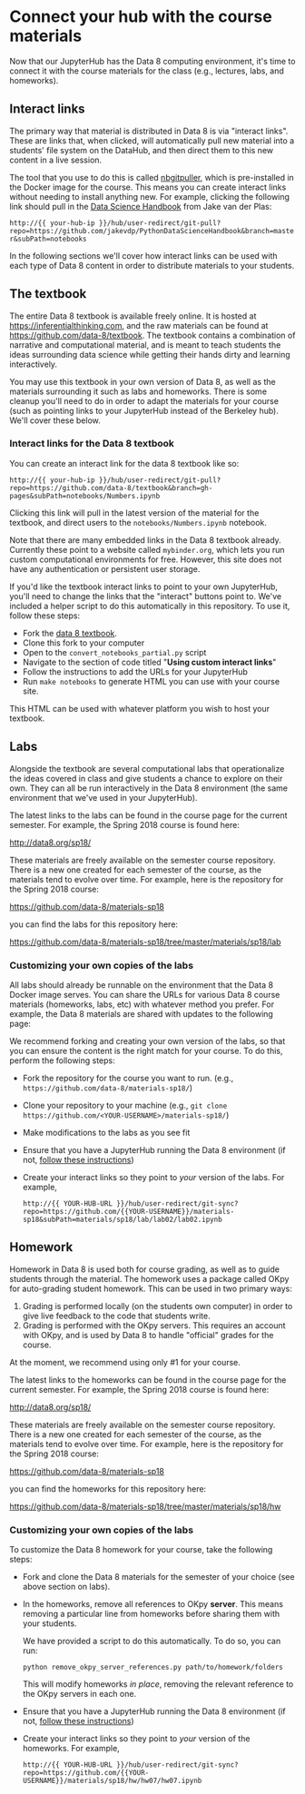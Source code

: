 # Connect your hub with the course materials

Now that our JupyterHub has the Data 8 computing environment, it's time to
connect it with the course materials for the class (e.g., lectures, labs, and homeworks).

## Interact links

The primary way that material is distributed in Data 8 is via "interact links". These are links that,
when clicked, will automatically pull new material into a students' file system on the DataHub, and then
direct them to this new content in a live session.

The tool that you use to do this is called [nbgitpuller](https://github.com/data-8/nbgitpuller),
which is pre-installed in the Docker image for the course. This means you can create interact links
without needing to install anything new. For example, clicking the following link should pull in
the [Data Science Handbook](https://github.com/jakevdp/PythonDataScienceHandbook/tree/master/notebooks) from Jake van der Plas:

`http://{{ your-hub-ip }}/hub/user-redirect/git-pull?repo=https://github.com/jakevdp/PythonDataScienceHandbook&branch=master&subPath=notebooks`

In the following sections we'll cover how interact links can be used with each type of Data 8
content in order to distribute materials to your students.

## The textbook

The entire Data 8 textbook is available freely online. It is hosted
at https://inferentialthinking.com, and the raw materials can be found at https://github.com/data-8/textbook.
The textbook contains a combination of narrative and computational material,
and is meant to teach students the ideas surrounding data science while
getting their hands dirty and learning interactively.

You may use this textbook in your own version of Data 8, as well as the
materials surrounding it such as labs and homeworks. There is some
cleanup you'll need to do in order to adapt the materials for your course
(such as pointing links to your JupyterHub instead of the Berkeley hub).
We'll cover these below.

### Interact links for the Data 8 textbook

You can create an interact link for the data 8 textbook like so:

`http://{{ your-hub-ip }}/hub/user-redirect/git-pull?repo=https://github.com/data-8/textbook&branch=gh-pages&subPath=notebooks/Numbers.ipynb`

Clicking this link will pull in the latest version of the material for
the textbook, and direct users to the `notebooks/Numbers.ipynb` notebook.

Note that there are many embedded links in the Data 8 textbook already.
Currently these point to a website called `mybinder.org`, which lets you
run custom computational environments for free. However, this site does not
have any authentication or persistent user storage.

If you'd like the textbook interact links to point to your own JupyterHub,
you'll need to change the links that the "interact" buttons point to. We've
included a helper script to do this automatically in this repository. To use
it, follow these steps:

* Fork the [data 8 textbook](https://github.com/data-8/textbook).
* Clone this fork to your computer
* Open to the `convert_notebooks_partial.py` script
* Navigate to the section of code titled "**Using custom interact links**"
* Follow the instructions to add the URLs for your JupyterHub
* Run `make notebooks` to generate HTML you can use with your course site.

This HTML can be used with whatever platform you wish to host your textbook.

## Labs

Alongside the textbook are several computational labs that operationalize the
ideas covered in class and give students a chance to explore on their own.
They can all be run interactively in the Data 8 environment (the same
environment that we've used in your JupyterHub).

The latest links to the labs can be found in the course page for the current
semester. For example, the Spring 2018 course is found here:

http://data8.org/sp18/

These materials are freely available on the semester course repository.
There is a new one created for each semester of the course, as the materials
tend to evolve over time. For example, here is the repository for the Spring 2018 course:

https://github.com/data-8/materials-sp18

you can find the labs for this repository here:

https://github.com/data-8/materials-sp18/tree/master/materials/sp18/lab


### Customizing your own copies of the labs

All labs should already be runnable on the environment that the Data 8 Docker image serves.
You can share the URLs for various Data 8 course materials (homeworks, labs, etc)
with whatever method you prefer. For example, the Data 8 materials are shared with updates
to the following page:

We recommend forking and creating your own version of the labs, so that you can ensure the
content is the right match for your course. To do this, perform the following steps:

* Fork the repository for the course you want to run. (e.g., `https://github.com/data-8/materials-sp18/`)
* Clone your repository to your machine (e.g., `git clone https://github.com/<YOUR-USERNAME>/materials-sp18/`)
* Make modifications to the labs as you see fit
* Ensure that you have a JupyterHub running the Data 8 environment (if not, [follow these instructions](customize_hub_environment.html))
* Create your interact links so they point to *your* version of the labs. For example,
  
  `http://{{ YOUR-HUB-URL }}/hub/user-redirect/git-sync?repo=https://github.com/{{YOUR-USERNAME}}/materials-sp18&subPath=materials/sp18/lab/lab02/lab02.ipynb`


## Homework

Homework in Data 8 is used both for course grading, as well as to guide students through the
material. The homework uses a package called OKpy for auto-grading student homework. This can be
used in two primary ways:

1. Grading is performed locally (on the students own computer) in order to give live feedback
   to the code that students write.
2. Grading is performed with the OKpy servers. This requires an account with OKpy, and is
   used by Data 8 to handle "official" grades for the course.
   
At the moment, we recommend using only #1 for your course.

The latest links to the homeworks can be found in the course page for the current
semester. For example, the Spring 2018 course is found here:

http://data8.org/sp18/

These materials are freely available on the semester course repository.
There is a new one created for each semester of the course, as the materials
tend to evolve over time. For example, here is the repository for the Spring 2018 course:

https://github.com/data-8/materials-sp18

you can find the homeworks for this repository here:

https://github.com/data-8/materials-sp18/tree/master/materials/sp18/hw

### Customizing your own copies of the labs

To customize the Data 8 homework for your course, take the following steps:

* Fork and clone the Data 8 materials for the semester of your choice (see above section on labs).
* In the homeworks, remove all references to OKpy **server**. This means removing a
  particular line from homeworks before sharing them with your students.

  We have provided a script to do this automatically. To do so, you can run:
  
  `python remove_okpy_server_references.py path/to/homework/folders`

  This will modify homeworks *in place*, removing the relevant reference to the OKpy servers in each one.
* Ensure that you have a JupyterHub running the Data 8 environment (if not, [follow these instructions](customize_hub_environment.html))
* Create your interact links so they point to *your* version of the homeworks. For example,
  
  `http://{{ YOUR-HUB-URL }}/hub/user-redirect/git-sync?repo=https://github.com/{{YOUR-USERNAME}}/materials/sp18/hw/hw07/hw07.ipynb`


